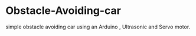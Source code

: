 # Obstacle-Avoiding-car
simple obstacle avoiding car using an Arduino , Ultrasonic and Servo motor.
